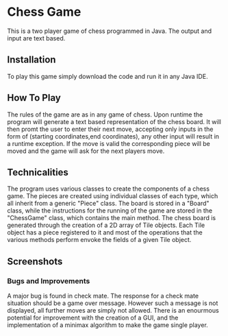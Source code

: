 # Chess Game
This is a two player game of chess programmed in Java. The output and input are text based. 

## Installation
To play this game simply download the code and run it in any Java IDE. 

## How To Play
The rules of the game are as in any game of chess. 
Upon runtime the program will generate a text based representation of the chess board. 
It will then promt the user to enter their next move, accepting only inputs in the form of
(starting coordinates,end coordinates), any other input will result in a runtime exception.
If the move is valid the corresponding piece will be moved and the game will ask for the next players move. 

## Technicalities
The program uses various classes to create the components of a chess game. 
The pieces are created using individual classes of each type, which all inherit from a generic "Piece" class. The board is
stored in a "Board" class, while the instructions for the running of the game are stored in the "ChessGame" class, which 
contains the main method. The chess board is generated through the creation of a 2D array of Tile objects. Each Tile object 
has a piece registered to it and most of the operations that the various methods perform envoke the fields of a given Tile object.

## Screenshots


### Bugs and Improvements
A major bug is found in check mate. The response for a check mate situation should be a game over
message. However such a message is not displayed, all further moves are simply not allowed. 
There is an enourmous potential for improvement with the creation of a GUI, and the implementation of 
a minimax algorithm to make the game single player. 
